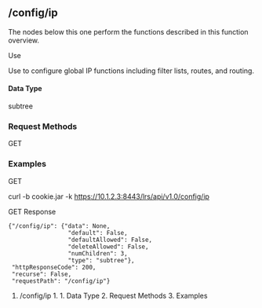 ## /config/ip

The nodes below this one perform the functions described in this function
overview.

Use

Use to configure global IP functions including filter lists, routes, and
routing.

#### Data Type

subtree

### Request Methods

GET

### Examples

GET

curl -b cookie.jar -k https://10.1.2.3:8443/lrs/api/v1.0/config/ip

GET Response

    
    {"/config/ip": {"data": None,
                     "default": False,
                     "defaultAllowed": False,
                     "deleteAllowed": False,
                     "numChildren": 3,
                     "type": "subtree"},
     "httpResponseCode": 200,
     "recurse": False,
     "requestPath": "/config/ip"}
    

  1. /config/ip
    1.       1. Data Type
    2. Request Methods
    3. Examples

